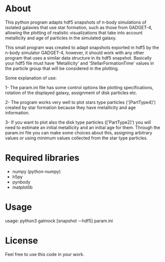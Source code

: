 # About
This python program adapts hdf5 snapshots of n-body simulations of isolated galaxies that use star formation, such as those from GADGET-4, allowing the plotting of realistic visualizations that take into account metallicity and age of particles in the simulated galaxy.

This small program was created to adapt snapshots exported in hdf5 by the n-body simulator GADGET-4, however, it should work with any other program that uses a similar data structure in its hdf5 snapshot. Basically your hdf5 file must have 'Metallicity' and 'StellarFormationTime' values in the particle group that will be considered in the plotting.

Some explanation of use:

1- The param.ini file has some control options like plotting specifications, rotation of the displayed galaxy, assignment of disk particles etc.

2- The program works very well to plot stars type particles ('[PartType4]') created by star formation because they have metallicity and age information.

3- If you want to plot also the disk type particles (['PartType2]') you will need to estimate an initial metallicity and an initial age for them. Through the param.ini file you can make some choices about this, assigning arbitrary values or using minimum values collected from the star type particles.


# Required libraries

* numpy (python-numpy)
* h5py
* pynbody
* matplotlib

# Usage
 usage: python3 galmock [snapshot --hdf5] param.ini

# License

Feel free to use this code in your work.
